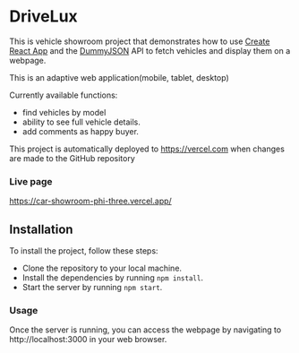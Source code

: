 # DriveLux

This is vehicle showroom project that demonstrates how to use
[Create React App](https://github.com/facebook/create-react-app) and the
[DummyJSON](https://dummyjson.com/) API to fetch vehicles and display them on a
webpage.

This is an adaptive web application(mobile, tablet, desktop)

Currently available functions:

- find vehicles by model
- ability to see full vehicle details.
- add comments as happy buyer.

This project is automatically deployed to https://vercel.com when changes
are made to the GitHub repository

### Live page

https://car-showroom-phi-three.vercel.app/

## Installation

To install the project, follow these steps:

- Clone the repository to your local machine.
- Install the dependencies by running `npm install`.
- Start the server by running `npm start`.

### Usage

Once the server is running, you can access the webpage by navigating to
http://localhost:3000 in your web browser.

